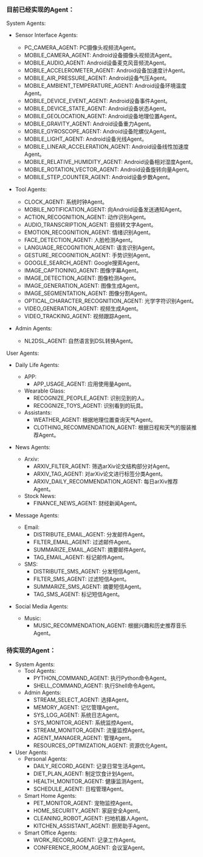 ### 目前已经实现的Agent：

System Agents:

- Sensor Interface Agents:
  - PC_CAMERA_AGENT: PC摄像头视频流Agent。
  - MOBILE_CAMERA_AGENT: Android设备摄像头视频流Agent。
  - MOBILE_AUDIO_AGENT: Android设备麦克风音频流Agent。
  - MOBILE_ACCELEROMETER_AGENT: Android设备加速度计Agent。
  - MOBILE_AIR_PRESSURE_AGENT: Android设备气压Agent。
  - MOBILE_AMBIENT_TEMPERATURE_AGENT: Android设备环境温度Agent。
  - MOBILE_DEVICE_EVENT_AGENT: Android设备事件Agent。
  - MOBILE_DEVICE_STATE_AGENT: Android设备状态Agent。
  - MOBILE_GEOLOCATION_AGENT: Android设备地理位置Agent。
  - MOBILE_GRAVITY_AGENT: Android设备重力Agent。
  - MOBILE_GYROSCOPE_AGENT: Android设备陀螺仪Agent。
  - MOBILE_LIGHT_AGENT: Android设备光线Agent。
  - MOBILE_LINEAR_ACCELERATION_AGENT: Android设备线性加速度Agent。
  - MOBILE_RELATIVE_HUMIDITY_AGENT: Android设备相对湿度Agent。
  - MOBILE_ROTATION_VECTOR_AGENT: Android设备旋转向量Agent。
  - MOBILE_STEP_COUNTER_AGENT: Android设备步数Agent。

- Tool Agents:
  - CLOCK_AGENT: 系统时钟Agent。
  - MOBILE_NOTIFICATION_AGENT: 向Android设备发送通知Agent。
  - ACTION_RECOGNITION_AGENT: 动作识别Agent。
  - AUDIO_TRANSCRIPTION_AGENT: 音频转文字Agent。
  - EMOTION_RECOGNITION_AGENT: 情绪识别Agent。
  - FACE_DETECTION_AGENT: 人脸检测Agent。
  - LANGUAGE_RECOGNITION_AGENT: 语言识别Agent。
  - GESTURE_RECOGNITION_AGENT: 手势识别Agent。
  - GOOGLE_SEARCH_AGENT: Google搜索Agent。
  - IMAGE_CAPTIONING_AGENT: 图像字幕Agent。
  - IMAGE_DETECTION_AGENT: 图像检测Agent。
  - IMAGE_GENERATION_AGENT: 图像生成Agent。
  - IMAGE_SEGMENTATION_AGENT: 图像分割Agent。
  - OPTICAL_CHARACTER_RECOGNITION_AGENT: 光学字符识别Agent。
  - VIDEO_GENERATION_AGENT: 视频生成Agent。
  - VIDEO_TRACKING_AGENT: 视频跟踪Agent。

- Admin Agents:
  - NL2DSL_AGENT: 自然语言到DSL转换Agent。

User Agents:
- Daily Life Agents:
  - APP:
    - APP_USAGE_AGENT: 应用使用量Agent。
  - Wearable Glass:
    - RECOGNIZE_PEOPLE_AGENT: 识别见到的人。
    - RECOGNIZE_TOYS_AGENT: 识别看到的玩具。
  - Assistants:
    - WEATHER_AGENT: 根据地理位置查询天气Agent。
    - CLOTHING_RECOMMENDATION_AGENT: 根据日程和天气的服装推荐Agent。

- News Agents:
  - Arxiv:
    - ARXIV_FILTER_AGENT: 筛选arXiv论文结构部分对Agent。
    - ARXIV_TAG_AGENT: 对arXiv论文进行标签分类Agent。
    - ARXIV_DAILY_RECOMMENDATION_AGENT: 每日arXiv推荐Agent。
  - Stock News:
    - FINANCE_NEWS_AGENT: 财经新闻Agent。

- Message Agents:
  - Email:
    - DISTRIBUTE_EMAIL_AGENT: 分发邮件Agent。
    - FILTER_EMAIL_AGENT: 过滤邮件Agent。
    - SUMMARIZE_EMAIL_AGENT: 摘要邮件Agent。
    - TAG_EMAIL_AGENT: 标记邮件Agent。
  - SMS:
    - DISTRIBUTE_SMS_AGENT: 分发短信Agent。
    - FILTER_SMS_AGENT: 过滤短信Agent。
    - SUMMARIZE_SMS_AGENT: 摘要短信Agent。
    - TAG_SMS_AGENT: 标记短信Agent。

- Social Media Agents:
  - Music:
    - MUSIC_RECOMMENDATION_AGENT: 根据兴趣和历史推荐音乐Agent。

### 待实现的Agent：

- System Agents:
  - Tool Agents:
    - PYTHON_COMMAND_AGENT: 执行Python命令Agent。
    - SHELL_COMMAND_AGENT: 执行Shell命令Agent。
  - Admin Agents:
    - STREAM_SELECT_AGENT: 选择Agent。
    - MEMORY_AGENT: 记忆管理Agent。
    - SYS_LOG_AGENT: 系统日志Agent。
    - SYS_MONITOR_AGENT: 系统监控Agent。
    - STREAM_MONITOR_AGENT: 流量监控Agent。
    - AGENT_MANAGER_AGENT: 管理Agent。
    - RESOURCES_OPTIMIZATION_AGENT: 资源优化Agent。
- User Agents:
  - Personal Agents:
    - DAILY_RECORD_AGENT: 记录日常生活Agent。
    - DIET_PLAN_AGENT: 制定饮食计划Agent。
    - HEALTH_MONITOR_AGENT: 健康监测Agent。
    - SCHEDULE_AGENT: 日程管理Agent。
  - Smart Home Agents:
    - PET_MONITOR_AGENT: 宠物监控Agent。
    - HOME_SECURITY_AGENT: 家庭安全Agent。
    - CLEANING_ROBOT_AGENT: 扫地机器人Agent。
    - KITCHEN_ASSISTANT_AGENT: 厨房助手Agent。
  - Smart Office Agents:
    - WORK_RECORD_AGENT: 记录工作Agent。
    - CONFERENCE_ROOM_AGENT: 会议室Agent。